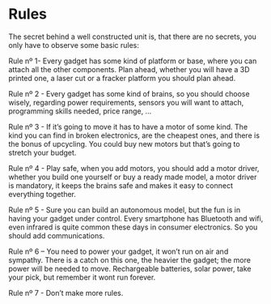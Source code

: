 # Rules

The secret behind a well constructed unit is, that there are no secrets, you only have to observe some basic rules:

Rule nº 1- Every gadget has some kind of platform or base, where you can attach all the other components. Plan ahead, whether you will have a 3D printed one, a laser cut or a fracker platform you should plan ahead.

Rule nº 2 - Every gadget has some kind of brains, so you should choose wisely, regarding power requirements, sensors you will want to attach, programming skills needed, price range, …

Rule nº 3 - If it’s going to move it has to have a motor of some kind. The kind you can find in broken electronics, are the cheapest ones, and there is the bonus of upcycling. You could buy new motors but that’s going to stretch your budget.

Rule nº 4 - Play safe, when you add motors, you should add a motor driver, whether you build one yourself or buy a ready made model, a motor driver is mandatory, it keeps the brains safe and makes it easy to connect everything together.

Rule nº 5 - Sure you can build an autonomous model, but the fun is in having your gadget under control. Every smartphone has Bluetooth and wifi, even infrared is quite common these days in consumer electronics. So you should add communications.

Rule nº 6 – You need to power your gadget, it won’t run on air and sympathy. There is a catch on this one, the heavier the gadget; the more power will be needed to move. Rechargeable batteries, solar power, take your pick, but remember it wont run forever.

Rule nº 7 - Don’t make more rules.
